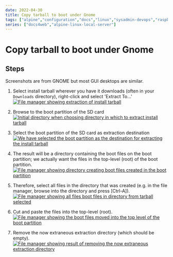 ```yaml
---
date: 2022-04-30
title: Copy tarball to boot under Gnome
tags: ["alpine","configuration","docs","linux","sysadmin-devops","raspberry-pi","sbc"]
series: ["docs4web","alpine-linux-local-server"]
---
```


# Copy tarball to boot under Gnome

## Steps

Screenshots are from GNOME but most GUI desktops are similar.

1. Select install tarball wherever you have it downloads (often in your `Downloads` directory), right-click and select 'Extract To…'
   [![File manager showing extraction of install tarball](09-file-manager-extract-install-tarball-to-boot-partition.png)](09-file-manager-extract-install-tarball-to-boot-partition.png)

2. Browse to the boot partition of the SD card
   [![Initial directory when choosing directory in which to extract install tarball](10-directory-chooser-for-extracting-install-tarball.png)](10-directory-chooser-for-extracting-install-tarball.png)

3. Select the boot partition of the SD card as extraction destination
   [![We have selected the boot partition as the destination for extracting the install tarball](11-we-have-selected-the-boot-partition-for-extracting-install-tarball.png)](11-we-have-selected-the-boot-partition-for-extracting-install-tarball.png)

4. The result will be a directory containing the boot files on the boot partition; we actually want the files in the top-level (root) of the boot partition.
   [![File manager showing directory creating boot files created in the boot partition](12-result-of-extracting-install-tarball-to-boot-partition.png)](12-result-of-extracting-install-tarball-to-boot-partition.png)

5. Therefore, select all files in the directory that was created (e.g. in the file manager, browse into the directory and press \[Ctrl-A]).
   [![File manager showing all files boot files in directory from tarball selected](13-select-all-boot-files-in-tarball-directory.png)](13-select-all-boot-files-in-tarball-directory.png)

6. Cut and paste the files into the top-level (root).
   [![File manager showing the boot files moved into the top level of the boot partition](14-cut-and-paste-the-boot-files-into-the-root-of-the-boot-partition.png)](14-cut-and-paste-the-boot-files-into-the-root-of-the-boot-partition.png)

7. Remove the now extraneous extraction directory (which should be empty).
   [![File manager showing result of removing the now extraneous extraction directory](15-remove-the-extraneous-extraction-directory.png)](15-remove-the-extraneous-extraction-directory.png)
